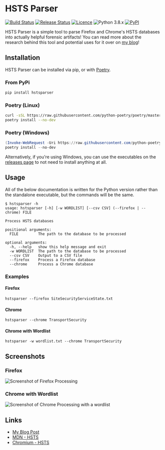 # HSTS Parser

[![Build Status](https://dev.azure.com/thebeanogamer/HSTSparser/_apis/build/status/Lint%20Pipeline?branchName=master)](https://dev.azure.com/thebeanogamer/HSTSparser/_build/latest?definitionId=2&branchName=master) [![Release Status](https://dev.azure.com/thebeanogamer/HSTSparser/_apis/build/status/Release%20Pipeline?branchName=master)](https://dev.azure.com/thebeanogamer/HSTSparser/_build/latest?definitionId=7&branchName=master) [![Licence](https://img.shields.io/github/license/thebeanogamer/hstsparser)](./LICENSE) ![Python 3.8.x](https://img.shields.io/badge/python-3.8.x-yellow.svg) [![PyPI](https://img.shields.io/pypi/v/hstsparser)](https://pypi.org/project/hstsparser)

HSTS Parser is a simple tool to parse Firefox and Chrome's HSTS databases into actually helpful forensic artifacts! You can read more about the research behind this tool and potential uses for it over on [my blog](https://blog.daniel-milnes.uk/hsts-for-forensics-you-can-run-but-you-cant)!

## Installation

HSTS Parser can be installed via pip, or with [Poetry](https://python-poetry.org/).

### From PyPi

```bash
pip install hstsparser
```

### Poetry (Linux)

```bash
curl -sSL https://raw.githubusercontent.com/python-poetry/poetry/master/get-poetry.py | python
poetry install --no-dev
```

### Poetry (Windows)

```powershell
(Invoke-WebRequest -Uri https://raw.githubusercontent.com/python-poetry/poetry/master/get-poetry.py -UseBasicParsing).Content | python
poetry install --no-dev
```

Alternatively, if you're using Windows, you can use the executables on the [releases page](https://github.com/thebeanogamer/hstsparser/releases/latest) to not need to install anything at all.

## Usage

All of the below documentation is written for the Python version rather than the standalone executable, but the commands will be the same.

```shell
$ hstsparser -h
usage: hstsparser [-h] [-w WORDLIST] [--csv CSV] (--firefox | --chrome) FILE

Process HSTS databases

positional arguments:
  FILE         The path to the database to be processed

optional arguments:
  -h, --help   show this help message and exit
  -w WORDLIST  The path to the database to be processed
  --csv CSV    Output to a CSV file
  --firefox    Process a Firefox database
  --chrome     Process a Chrome database
```

### Examples

#### Firefox

```shell
hstsparser --firefox SiteSecurityServiceState.txt
```

#### Chrome

```shell
hstsparser --chrome TransportSecurity
```

#### Chrome with Wordlist

```shell
hstsparser -w wordlist.txt --chrome TransportSecurity
```

## Screenshots

### Firefox

![Screenshot of Firefox Processing](https://blog.daniel-milnes.uk/content/images/2019/11/image-3.png)

### Chrome with Wordlist

![Screenshot of Chrome Processing with a wordlist](https://blog.daniel-milnes.uk/content/images/2019/11/image-4.png)

## Links

- [My Blog Post](https://blog.daniel-milnes.uk/hsts-for-forensics-you-can-run-but-you-cant)
- [MDN - HSTS](https://developer.mozilla.org/en-US/docs/Web/HTTP/Headers/Strict-Transport-Security)
- [Chromium - HSTS](https://www.chromium.org/sts)
